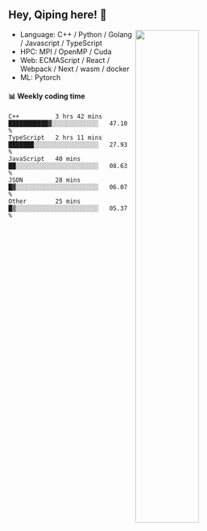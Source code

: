 

## Hey, Qiping here! :wave:

[<img align="right" width="50%" src="https://github-readme-stats.vercel.app/api?username=ppppqp&theme=dark&show_icons=true">](https://metrics.lecoq.io/ppppqp?template=classic)



-   Language: C++ / Python / Golang / Javascript / TypeScript
-   HPC: MPI / OpenMP / Cuda
-   Web: ECMAScript / React / Webpack / Next / wasm / docker
-   ML: Pytorch



#### :bar_chart: Weekly coding time

<!--START_SECTION:waka-->

```text
C++          3 hrs 42 mins   ███████████▓░░░░░░░░░░░░░   47.10 %
TypeScript   2 hrs 11 mins   ███████░░░░░░░░░░░░░░░░░░   27.93 %
JavaScript   40 mins         ██░░░░░░░░░░░░░░░░░░░░░░░   08.63 %
JSON         28 mins         █▓░░░░░░░░░░░░░░░░░░░░░░░   06.07 %
Other        25 mins         █▒░░░░░░░░░░░░░░░░░░░░░░░   05.37 %
```

<!--END_SECTION:waka-->

